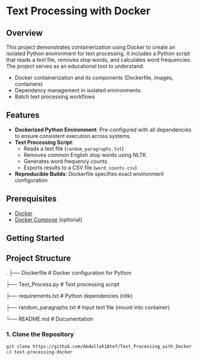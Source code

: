 # Text Processing with Docker

## Overview
This project demonstrates containerization using Docker to create an isolated Python environment for text processing. It includes a Python script that reads a text file, removes stop words, and calculates word frequencies. The project serves as an educational tool to understand:

- Docker containerization and its components (Dockerfile, images, containers)
- Dependency management in isolated environments
- Batch text processing workflows

## Features
- **Dockerized Python Environment**: Pre-configured with all dependencies to ensure consistent execution across systems.
- **Text Processing Script**:
  - Reads a text file (`random_paragraphs.txt`)
  - Removes common English stop words using NLTK
  - Generates word frequency counts
  - Exports results to a CSV file (`word_counts.csv`)
- **Reproducible Builds**: Dockerfile specifies exact environment configuration

## Prerequisites
- [Docker](https://docs.docker.com/get-docker/)
- [Docker Compose](https://docs.docker.com/compose/install/) (optional)

## Getting Started

## Project Structure
.
├── Dockerfile            # Docker configuration for Python 

├── Text_Process.py       # Text processing script

├── requirements.txt      # Python dependencies (nltk)

├── random_paragraphs.txt # Input text file (mount into container)

└── README.md             # Documentation
### 1. Clone the Repository
```bash
git clone https://github.com/Abdallah1Atef/Text_Processing_with_Docker.git
cd text-processing-docker
```
